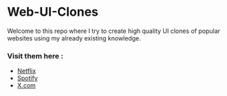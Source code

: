 # Web-UI-Clones

Welcome to this repo where I try to create high quality UI clones of popular websites using my already existing knowledge.

### Visit them here :

- [Netflix](https://samxop123.github.io/Web-UI-Clones/Netflix-Clone/index.html) 
- [Spotify](https://samxop123.github.io/Web-UI-Clones/Spotify-Clone/spotify.html)
- [X.com](https://samxop123.github.io/Web-UI-Clones/X.com/index.html)
